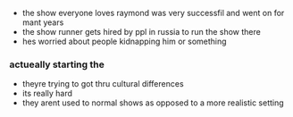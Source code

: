 - the show everyone loves raymond was very successfil and went on for mant years
- the show runner gets hired by ppl in russia to run the show there
- hes worried about people kidnapping him or something

### actueally starting the 
- theyre trying to got thru cultural differences
- its really hard
- they arent used to normal shows as opposed to a more realistic setting